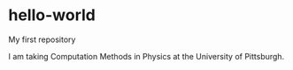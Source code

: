 # hello-world
My first repository


I am taking Computation Methods in Physics at the University of Pittsburgh.
